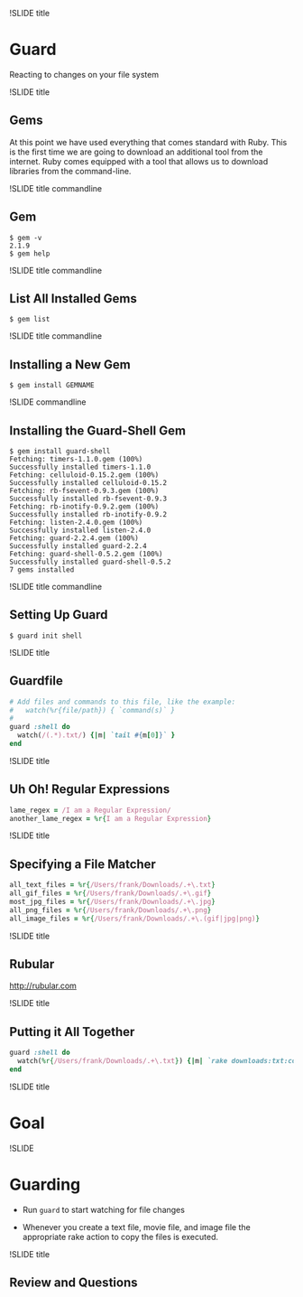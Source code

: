 !SLIDE title

# Guard

Reacting to changes on your file system

!SLIDE title

## Gems

At this point we have used everything that comes standard with Ruby. This is the
first time we are going to download an additional tool from the internet. Ruby
comes equipped with a tool that allows us to download libraries from the command-line.

!SLIDE title commandline

## Gem

```
$ gem -v
2.1.9
$ gem help
```

!SLIDE title commandline

## List All Installed Gems

```
$ gem list
```

!SLIDE title commandline

## Installing a New Gem

```
$ gem install GEMNAME
```

!SLIDE commandline

## Installing the Guard-Shell Gem

```
$ gem install guard-shell
Fetching: timers-1.1.0.gem (100%)
Successfully installed timers-1.1.0
Fetching: celluloid-0.15.2.gem (100%)
Successfully installed celluloid-0.15.2
Fetching: rb-fsevent-0.9.3.gem (100%)
Successfully installed rb-fsevent-0.9.3
Fetching: rb-inotify-0.9.2.gem (100%)
Successfully installed rb-inotify-0.9.2
Fetching: listen-2.4.0.gem (100%)
Successfully installed listen-2.4.0
Fetching: guard-2.2.4.gem (100%)
Successfully installed guard-2.2.4
Fetching: guard-shell-0.5.2.gem (100%)
Successfully installed guard-shell-0.5.2
7 gems installed
```

!SLIDE title commandline

## Setting Up Guard

```
$ guard init shell
```

!SLIDE title

## Guardfile

```ruby
# Add files and commands to this file, like the example:
#   watch(%r{file/path}) { `command(s)` }
#
guard :shell do
  watch(/(.*).txt/) {|m| `tail #{m[0]}` }
end
```

!SLIDE title

## Uh Oh! Regular Expressions

```ruby
lame_regex = /I am a Regular Expression/
another_lame_regex = %r{I am a Regular Expression}
```

!SLIDE title

## Specifying a File Matcher

```ruby
all_text_files = %r{/Users/frank/Downloads/.+\.txt}
all_gif_files = %r{/Users/frank/Downloads/.+\.gif}
most_jpg_files = %r{/Users/frank/Downloads/.+\.jpg}
all_png_files = %r{/Users/frank/Downloads/.+\.png}
all_image_files = %r{/Users/frank/Downloads/.+\.(gif|jpg|png)}
```
!SLIDE title

## Rubular

http://rubular.com

!SLIDE title

## Putting it All Together

```ruby
guard :shell do
  watch(%r{/Users/frank/Downloads/.+\.txt}) {|m| `rake downloads:txt:copy` }
end
```

!SLIDE title

# Goal

!SLIDE

# Guarding

* Run `guard` to start watching for file changes

* Whenever you create a text file, movie file, and image file the
  appropriate rake action to copy the files is executed.

!SLIDE title

## Review and Questions